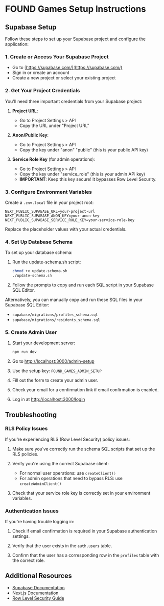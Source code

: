 # FOUND Games Setup Instructions

## Supabase Setup

Follow these steps to set up your Supabase project and configure the application:

### 1. Create or Access Your Supabase Project

- Go to [https://supabase.com/](https://supabase.com/)
- Sign in or create an account
- Create a new project or select your existing project

### 2. Get Your Project Credentials

You'll need three important credentials from your Supabase project:

1. **Project URL**:

   - Go to Project Settings > API
   - Copy the URL under "Project URL"

2. **Anon/Public Key**:

   - Go to Project Settings > API
   - Copy the key under "anon" "public" (this is your public API key)

3. **Service Role Key** (for admin operations):
   - Go to Project Settings > API
   - Copy the key under "service_role" (this is your admin API key)
   - **IMPORTANT**: Keep this key secure! It bypasses Row Level Security.

### 3. Configure Environment Variables

Create a `.env.local` file in your project root:

```
NEXT_PUBLIC_SUPABASE_URL=your-project-url
NEXT_PUBLIC_SUPABASE_ANON_KEY=your-anon-key
NEXT_PUBLIC_SUPABASE_SERVICE_ROLE_KEY=your-service-role-key
```

Replace the placeholder values with your actual credentials.

### 4. Set Up Database Schema

To set up your database schema:

1. Run the update-schema.sh script:

   ```bash
   chmod +x update-schema.sh
   ./update-schema.sh
   ```

2. Follow the prompts to copy and run each SQL script in your Supabase SQL Editor.

Alternatively, you can manually copy and run these SQL files in your Supabase SQL Editor:

- `supabase/migrations/profiles_schema.sql`
- `supabase/migrations/residents_schema.sql`

### 5. Create Admin User

1. Start your development server:

   ```bash
   npm run dev
   ```

2. Go to [http://localhost:3000/admin-setup](http://localhost:3000/admin-setup)

3. Use the setup key: `FOUND_GAMES_ADMIN_SETUP`

4. Fill out the form to create your admin user.

5. Check your email for a confirmation link if email confirmation is enabled.

6. Log in at [http://localhost:3000/login](http://localhost:3000/login)

## Troubleshooting

### RLS Policy Issues

If you're experiencing RLS (Row Level Security) policy issues:

1. Make sure you've correctly run the schema SQL scripts that set up the RLS policies.

2. Verify you're using the correct Supabase client:

   - For normal user operations: use `createClient()`
   - For admin operations that need to bypass RLS: use `createAdminClient()`

3. Check that your service role key is correctly set in your environment variables.

### Authentication Issues

If you're having trouble logging in:

1. Check if email confirmation is required in your Supabase authentication settings.

2. Verify that the user exists in the `auth.users` table.

3. Confirm that the user has a corresponding row in the `profiles` table with the correct role.

## Additional Resources

- [Supabase Documentation](https://supabase.com/docs)
- [Next.js Documentation](https://nextjs.org/docs)
- [Row Level Security Guide](https://supabase.com/docs/guides/auth/row-level-security)
